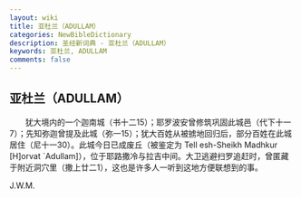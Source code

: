 ```yaml
---
layout: wiki
title: 亚杜兰（ADULLAM）
categories: NewBibleDictionary
description: 圣经新词典 - 亚杜兰（ADULLAM）
keywords: 亚杜兰, ADULLAM
comments: false
---
```


## 亚杜兰（ADULLAM）

　　犹大境内的一个迦南城（书十二15）；耶罗波安曾修筑巩固此城邑（代下十一7）；先知弥迦曾提及此城（弥一15）；犹大百姓从被掳地回归后，部分百姓在此城居住（尼十一30）。此城今日已成废丘（被鉴定为 Tell esh-Sheikh Madhkur [H]orvat `Adullam]），位于耶路撒冷与拉吉中间。大卫逃避扫罗追赶时，曾匿藏于附近洞穴里（撒上廿二1），这也是许多人一听到这地方便联想到的事。

J.W.M.

